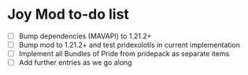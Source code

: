 # Joy Mod to-do list
- [ ] Bump dependencies (MAVAPI) to 1.21.2+
- [ ] Bump mod to 1.21.2+ and test pridexolotls in current implementation
- [ ] Implement all Bundles of Pride from pridepack as separate items
- [ ] Add further entries as we go along

<!-- We should make a more organized file, including our "creative direction" plans in the list -->
